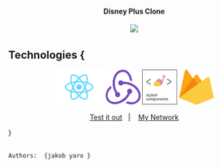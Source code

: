 <div align="center">
<!--   <img src="./public/images/cta-logo-one.png" alt="DisneyPlus logo"> -->
</div>



<h4 align="center" >
  Disney Plus Clone
</h4>

<div align = "center">

  ![](./public/videos/disney-preview.gif)
</div>


 <h2 align = 'left'>Technologies { </h2>
<p align="center">
<img src="./public/images/react.png" alt="React"  height="70"/>
<img src="./public/images/redux.svg" alt="Redux" width="70" height="70"/>
<img src="./public/images/styled-components.png" alt="Styled-Components" width="70" height="70"/>
<img src="./public/images/firebase.svg" alt="Firebase" width="70" height="70"/>
</p>

<p align="center">
  <a href="https://disney-cl-7c628.web.app/">Test it out</a>&nbsp;&nbsp;&nbsp;|&nbsp;&nbsp;&nbsp;
  <a href="https://wa.me/+46793351364?text=tja%20Jakob%20jag%20gillade%20din%20Disney+%20clone%20">My Network</a>
</p>

}



##
```
Authors:  {jakob yaro }
```


